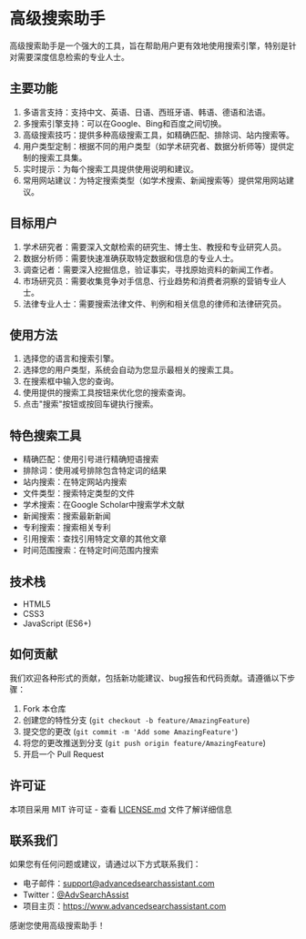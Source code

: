 # 高级搜索助手

高级搜索助手是一个强大的工具，旨在帮助用户更有效地使用搜索引擎，特别是针对需要深度信息检索的专业人士。

## 主要功能

1. 多语言支持：支持中文、英语、日语、西班牙语、韩语、德语和法语。
2. 多搜索引擎支持：可以在Google、Bing和百度之间切换。
3. 高级搜索技巧：提供多种高级搜索工具，如精确匹配、排除词、站内搜索等。
4. 用户类型定制：根据不同的用户类型（如学术研究者、数据分析师等）提供定制的搜索工具集。
5. 实时提示：为每个搜索工具提供使用说明和建议。
6. 常用网站建议：为特定搜索类型（如学术搜索、新闻搜索等）提供常用网站建议。

## 目标用户

1. 学术研究者：需要深入文献检索的研究生、博士生、教授和专业研究人员。
2. 数据分析师：需要快速准确获取特定数据和信息的专业人士。
3. 调查记者：需要深入挖掘信息，验证事实，寻找原始资料的新闻工作者。
4. 市场研究员：需要收集竞争对手信息、行业趋势和消费者洞察的营销专业人士。
5. 法律专业人士：需要搜索法律文件、判例和相关信息的律师和法律研究员。

## 使用方法

1. 选择您的语言和搜索引擎。
2. 选择您的用户类型，系统会自动为您显示最相关的搜索工具。
3. 在搜索框中输入您的查询。
4. 使用提供的搜索工具按钮来优化您的搜索查询。
5. 点击"搜索"按钮或按回车键执行搜索。

## 特色搜索工具

- 精确匹配：使用引号进行精确短语搜索
- 排除词：使用减号排除包含特定词的结果
- 站内搜索：在特定网站内搜索
- 文件类型：搜索特定类型的文件
- 学术搜索：在Google Scholar中搜索学术文献
- 新闻搜索：搜索最新新闻
- 专利搜索：搜索相关专利
- 引用搜索：查找引用特定文章的其他文章
- 时间范围搜索：在特定时间范围内搜索

## 技术栈

- HTML5
- CSS3
- JavaScript (ES6+)

## 如何贡献

我们欢迎各种形式的贡献，包括新功能建议、bug报告和代码贡献。请遵循以下步骤：

1. Fork 本仓库
2. 创建您的特性分支 (`git checkout -b feature/AmazingFeature`)
3. 提交您的更改 (`git commit -m 'Add some AmazingFeature'`)
4. 将您的更改推送到分支 (`git push origin feature/AmazingFeature`)
5. 开启一个 Pull Request

## 许可证

本项目采用 MIT 许可证 - 查看 [LICENSE.md](LICENSE.md) 文件了解详细信息

## 联系我们

如果您有任何问题或建议，请通过以下方式联系我们：

- 电子邮件：support@advancedsearchassistant.com
- Twitter：[@AdvSearchAssist](https://twitter.com/AdvSearchAssist)
- 项目主页：https://www.advancedsearchassistant.com

感谢您使用高级搜索助手！
